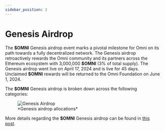 ```yaml
---
sidebar_position: 2
---
```


# Genesis Airdrop

The **\$OMNI** Genesis airdrop event marks a pivotal milestone for Omni on its path towards a fully decentralized network. The Genesis airdrop retroactively rewards the Omni community and its partners across the Ethereum ecosystem with 3,000,000 **\$OMNI** (3% of total supply). The Genesis airdrop went live on April 17, 2024 and is live for 45 days. Unclaimed **\$OMNI** rewards will be returned to the Omni Foundation on June 1, 2024.

The **\$OMNI** Genesis airdrop is broken down across the following categories:

<figure>
  <img src="/img/airdrop.png" alt="Genesis Airdrop" />
  <figcaption>*Genesis airdrop allocations*</figcaption>
</figure>

More details regarding the **\$OMNI** Genesis airdrop can be found in [this post](https://news.omni.network/the-omni-genesis-airdrop/).
